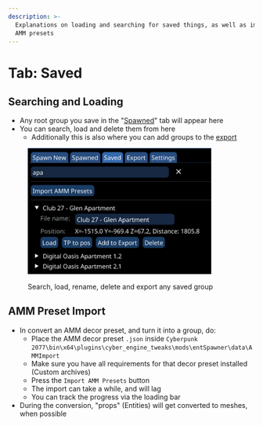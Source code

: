```yaml
---
description: >-
  Explanations on loading and searching for saved things, as well as importing
  AMM presets
---
```


# Tab: Saved

## Searching and Loading

* Any root group you save in the "[Spawned](tab-spawned.md)" tab will appear here
* You can search, load and delete them from here
  * Additionally this is also where you can add groups to the [export](../exporting-from-object-spawner.md)

<figure><img src="../../../../.gitbook/assets/OSSaved" alt="" width="375"><figcaption><p>Search, load, rename, delete and export any saved group</p></figcaption></figure>

## AMM Preset Import

* In convert an AMM decor preset, and turn it into a group, do:
  * Place the AMM decor preset `.json` inside `Cyberpunk 2077\bin\x64\plugins\cyber_engine_tweaks\mods\entSpawner\data\AMMImport`
  * Make sure you have all requirements for that decor preset installed (Custom archives)
  * Press the `Import AMM Presets` button
  * The import can take a while, and will lag
  * You can track the progress via the loading bar
* During the conversion, "props" (Entities) will get converted to meshes, when possible
